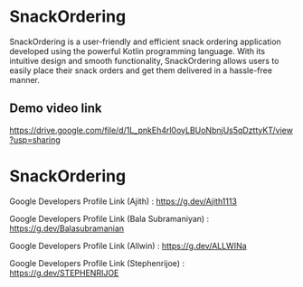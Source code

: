 
# SnackOrdering

SnackOrdering is a user-friendly and efficient snack ordering application developed using the powerful Kotlin programming language. With its intuitive design and smooth functionality, SnackOrdering allows users to easily place their snack orders and get them delivered in a hassle-free manner. 


## Demo video link

https://drive.google.com/file/d/1L_pnkEh4rl0oyLBUoNbnjUs5qDzttyKT/view?usp=sharing

# SnackOrdering


Google Developers Profile Link (Ajith) : https://g.dev/Ajith1113

Google Developers Profile Link (Bala Subramaniyan) : https://g.dev/Balasubramanian

Google Developers Profile Link  (Allwin) : https://g.dev/ALLWINa

Google Developers Profile Link (Stephenrijoe) : https://g.dev/STEPHENRIJOE

